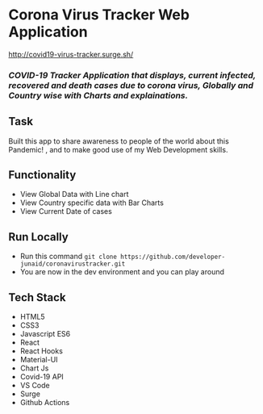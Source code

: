 # Corona Virus Tracker Web Application



http://covid19-virus-tracker.surge.sh/
### *COVID-19 Tracker Application that displays, current infected, recovered and death cases due to corona virus, Globally and Country wise with Charts and explainations.*

## Task
Built this app to share awareness to people of the world about this Pandemic! , and to make good use of my Web Development skills.

## Functionality
 - View Global Data with Line chart
 - View Country specific data with Bar Charts
 - View Current Date of cases

## Run Locally 

- Run this command `git clone https://github.com/developer-junaid/coronavirustracker.git`
- You are now in the dev environment and you can play around 

## Tech Stack

- HTML5
- CSS3
- Javascript ES6
- React
- React Hooks
- Material-UI
- Chart Js
- Covid-19 API
- VS Code
- Surge
- Github Actions
